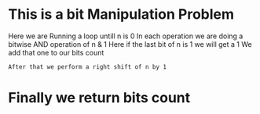 # This is a bit Manipulation Problem

Here we are Running a loop untill n is 0
In each operation we are doing a bitwise AND operation of n & 1
Here if the last bit of n is 1 we will get a 1
We add that one to our bits count

    After that we perform a right shift of n by 1

# Finally we return bits count
